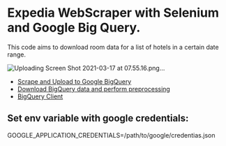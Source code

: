 # Expedia WebScraper with Selenium and Google Big Query.

This code aims to download room data for a list of hotels in a certain date range.

![Uploading Screen Shot 2021-03-17 at 07.55.16.png…]()

* [Scrape and Upload to Google BigQuery](https://github.com/fornasari12/expedia_web_scraper/blob/main/competition_factor.py)
* [Download BigQuery data and perform preprocessing](https://github.com/fornasari12/expedia_web_scraper/blob/main/competition_data_processing.py)
* [BigQuery Client](https://github.com/fornasari12/expedia_web_scraper/blame/main/utils.py)


## Set env variable with google credentials:

GOOGLE_APPLICATION_CREDENTIALS=/path/to/google/credentias.json
